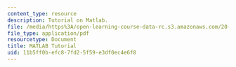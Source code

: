 ```yaml
---
content_type: resource
description: Tutorial on Matlab.
file: /media/https%3A/open-learning-course-data-rc.s3.amazonaws.com/20-420j-biomolecular-kinetics-and-cellular-dynamics-be-420j-fall-2004/11b5ff0befc87fd25f59e3df0ec4e6f8_tutorial_04.pdf
file_type: application/pdf
resourcetype: Document
title: MATLAB Tutorial
uid: 11b5ff0b-efc8-7fd2-5f59-e3df0ec4e6f8
---
```

